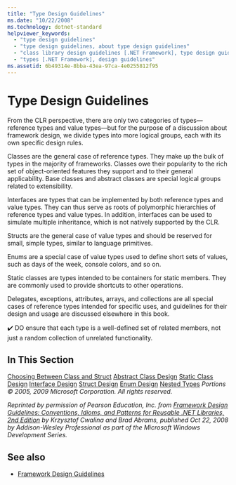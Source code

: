 ```yaml
---
title: "Type Design Guidelines"
ms.date: "10/22/2008"
ms.technology: dotnet-standard
helpviewer_keywords:
  - "type design guidelines"
  - "type design guidelines, about type design guidelines"
  - "class library design guidelines [.NET Framework], type design guidelines"
  - "types [.NET Framework], design guidelines"
ms.assetid: 6b49314e-8bba-43ea-97ca-4e0255812f95
---
```

# Type Design Guidelines
From the CLR perspective, there are only two categories of types—reference types and value types—but for the purpose of a discussion about framework design, we divide types into more logical groups, each with its own specific design rules.

 Classes are the general case of reference types. They make up the bulk of types in the majority of frameworks. Classes owe their popularity to the rich set of object-oriented features they support and to their general applicability. Base classes and abstract classes are special logical groups related to extensibility.

 Interfaces are types that can be implemented by both reference types and value types. They can thus serve as roots of polymorphic hierarchies of reference types and value types. In addition, interfaces can be used to simulate multiple inheritance, which is not natively supported by the CLR.

 Structs are the general case of value types and should be reserved for small, simple types, similar to language primitives.

 Enums are a special case of value types used to define short sets of values, such as days of the week, console colors, and so on.

 Static classes are types intended to be containers for static members. They are commonly used to provide shortcuts to other operations.

 Delegates, exceptions, attributes, arrays, and collections are all special cases of reference types intended for specific uses, and guidelines for their design and usage are discussed elsewhere in this book.

 ✔️ DO ensure that each type is a well-defined set of related members, not just a random collection of unrelated functionality.

## In This Section
 [Choosing Between Class and Struct](choosing-between-class-and-struct.md)
 [Abstract Class Design](abstract-class.md)
 [Static Class Design](static-class.md)
 [Interface Design](interface.md)
 [Struct Design](struct.md)
 [Enum Design](enum.md)
 [Nested Types](nested-types.md)
 *Portions © 2005, 2009 Microsoft Corporation. All rights reserved.*

 *Reprinted by permission of Pearson Education, Inc. from [Framework Design Guidelines: Conventions, Idioms, and Patterns for Reusable .NET Libraries, 2nd Edition](https://www.informit.com/store/framework-design-guidelines-conventions-idioms-and-9780321545619) by Krzysztof Cwalina and Brad Abrams, published Oct 22, 2008 by Addison-Wesley Professional as part of the Microsoft Windows Development Series.*

## See also

- [Framework Design Guidelines](index.md)

